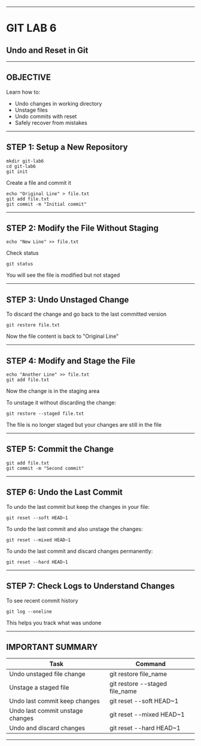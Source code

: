 
---

# GIT LAB 6

## Undo and Reset in Git

---

## OBJECTIVE

Learn how to:

* Undo changes in working directory
* Unstage files
* Undo commits with reset
* Safely recover from mistakes

---

## STEP 1: Setup a New Repository

```
mkdir git-lab6
cd git-lab6
git init
```

Create a file and commit it

```
echo "Original Line" > file.txt
git add file.txt
git commit -m "Initial commit"
```

---

## STEP 2: Modify the File Without Staging

```
echo "New Line" >> file.txt
```

Check status

```
git status
```

You will see the file is modified but not staged

---

## STEP 3: Undo Unstaged Change

To discard the change and go back to the last committed version

```
git restore file.txt
```

Now the file content is back to "Original Line"

---

## STEP 4: Modify and Stage the File

```
echo "Another Line" >> file.txt
git add file.txt
```

Now the change is in the staging area

To unstage it without discarding the change:

```
git restore --staged file.txt
```

The file is no longer staged but your changes are still in the file

---

## STEP 5: Commit the Change

```
git add file.txt
git commit -m "Second commit"
```

---

## STEP 6: Undo the Last Commit

To undo the last commit but keep the changes in your file:

```
git reset --soft HEAD~1
```

To undo the last commit and also unstage the changes:

```
git reset --mixed HEAD~1
```

To undo the last commit and discard changes permanently:

```
git reset --hard HEAD~1
```

---

## STEP 7: Check Logs to Understand Changes

To see recent commit history

```
git log --oneline
```

This helps you track what was undone

---

## IMPORTANT SUMMARY

| Task                             | Command                         |
| -------------------------------- | ------------------------------- |
| Undo unstaged file change        | git restore file\_name          |
| Unstage a staged file            | git restore --staged file\_name |
| Undo last commit keep changes    | git reset --soft HEAD\~1        |
| Undo last commit unstage changes | git reset --mixed HEAD\~1       |
| Undo and discard changes         | git reset --hard HEAD\~1        |

---


